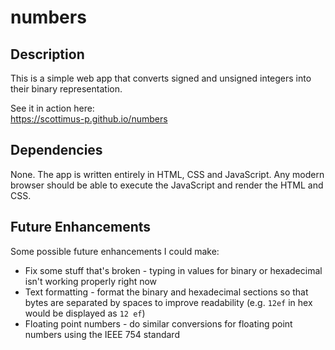 # numbers

## Description ##

This is a simple web app that converts signed and unsigned integers into their binary representation.

See it in action here:  
https://scottimus-p.github.io/numbers

## Dependencies ##

None. The app is written entirely in HTML, CSS and JavaScript. Any modern browser should be able to execute the JavaScript and render the HTML and CSS.

## Future Enhancements ##

Some possible future enhancements I could make:

* Fix some stuff that's broken - typing in values for binary or hexadecimal isn't working properly right now
* Text formatting - format the binary and hexadecimal sections so that bytes are separated by spaces to improve readability (e.g. `12ef` in hex would be displayed as `12 ef`)
* Floating point numbers - do similar conversions for floating point numbers using the IEEE 754 standard
